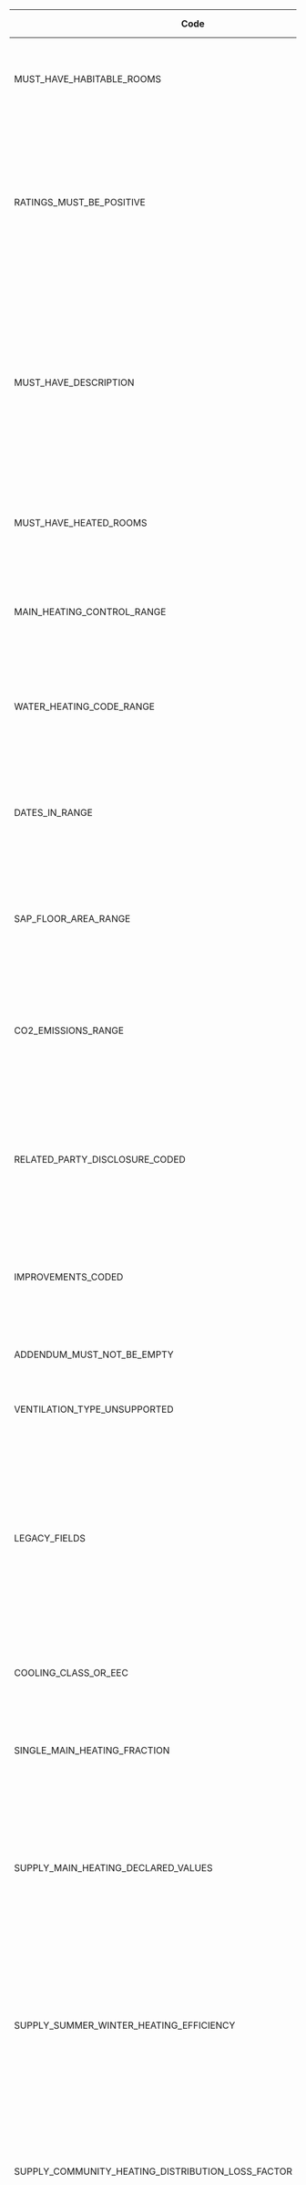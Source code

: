 |Code                                                             |Message                                                                                                                                                                                                                                                                                 |EW |NI |Schema fix?|Implemented?|
|-----------------------------------------------------------------|----------------------------------------------------------------------------------------------------------------------------------------------------------------------------------------------------------------------------------------------------------------------------------------|---|---|-----------|------------|
|MUST_HAVE_HABITABLE_ROOMS                                        |"Habitable-Room-Count" must be an integer and must be greater than or equal to 1                                                                                                                                                                                                        |yes|yes|           |yes          |
|RATINGS_MUST_BE_POSITIVE                                         |"Energy-Rating-Current", "Energy-Rating-Potential", "Environmental-Impact-Current" and "Environmental-Impact-Potential" must be greater than 0                                                                                                                                          |yes|yes|           |yes          |
|MUST_HAVE_DESCRIPTION                                            |"Description" for parent node "Wall", "Walls", "Roof", "Floor", "Window", "Windows", "Main-Heating", "Main-Heating-Controls", "Hot-Water", "Lighting" and "Secondary-Heating" must not be equal to the parent node name, ignoring case                                                  |yes|yes|           |yes          |
|MUST_HAVE_HEATED_ROOMS                                           |"Heated-Room-Count" must be an integer and must be greater than or equal to 0                                                                                                                                                                                                           |yes|yes|           |no          |
|MAIN_HEATING_CONTROL_RANGE                                       |"Main-Heating-Control" must be an integer and must be greater than or equal to 2000 and less than 3000                                                                                                                                                                                  |yes|yes|           |no          |
|WATER_HEATING_CODE_RANGE                                         |"Water-Heating-Code" must be an integer and must be greater than or equal to 900 and less than 1000                                                                                                                                                                                     |yes|yes|           |no          |
|DATES_IN_RANGE                                                   |"Inspection-Date", "Registration-Date" and "Completion-Date" must not be in the future and must not be more than 18 months ago                                                                                                                                                          |yes|yes|           |yes         |
|SAP_FLOOR_AREA_RANGE                                             |"Total-Floor-Area" within "SAP-Floor-Dimension" must be greater than 0 and less than or equal to 3000                                                                                                                                                                                   |yes|yes|           |yes         |
|CO2_EMISSIONS_RANGE                                              |"CO2-Emissions-Current" and "CO2-Emissions-Potential" must be greater than or equal to -100 and less than or equal to 300                                                                                                                                                               |yes|yes|           |no          |
|RELATED_PARTY_DISCLOSURE_CODED                                   |"Related-Party-Disclosure" must contain "Related-Party-Disclosure-Number" and must not contain "Related-Party-Disclosure-Text"                                                                                                                                                          |yes|yes|yes        |no          |
|IMPROVEMENTS_CODED                                               |"Improvement-Details" must contain "Improvement-Number" and must not contain "Improvement-Texts"                                                                                                                                                                                        |yes|yes|yes        |no          |
|ADDENDUM_MUST_NOT_BE_EMPTY                                       |If "Addendum" is supplied then it must not be empty                                                                                                                                                                                                                                     |yes|yes|           |no          |
|VENTILATION_TYPE_UNSUPPORTED                                     |"Ventilation-Type" must be an integer and must not be equal to 9                                                                                                                                                                                                                        |yes|yes|yes        |no          |
|LEGACY_FIELDS                                                    |"Fans-Vents-Count", "Has-Special-Feature", "Special-Feature-Description", "Energy-Saved-Or-Generated", "Saved-Or-Generated-Fuel", "Energy-Used" and "Energy-Used-Fuel" must not be supplied                                                                                             |yes|yes|yes        |no          |
|COOLING_CLASS_OR_EEC                                             |At most one of "Cooling-System-Class" and "Cooling-System-EEC" may be supplied                                                                                                                                                                                                          |yes|yes|           |no          |
|SINGLE_MAIN_HEATING_FRACTION                                     |If there is only one "Main-Heating" node then "Main-Heating-Fraction" must equal 1                                                                                                                                                                                                      |yes|yes|           |no          |
|SUPPLY_MAIN_HEATING_DECLARED_VALUES                              |If "Main-Heating-Data-Source" is equal to 2 and "Efficiency-Type" is not equal to 4 then "Efficiency" within "Main-Heating-Declared-Values" must be supplied                                                                                                                            |yes|yes|           |no          |
|SUPPLY_SUMMER_WINTER_HEATING_EFFICIENCY                          |If "Main-Heating-Data-Source" is equal to 2 and "Efficiency-Type" is equal to 4 then "Main-Heating-Efficiency-Winter" and "Main-Heating-Efficiency-Summer" must be supplied                                                                                                             |yes|yes|           |no          |
|SUPPLY_COMMUNITY_HEATING_DISTRIBUTION_LOSS_FACTOR                |If "Community-Heating-Distribution-Type" is equal to 5 then "Community-Heating-Distribution-Loss-Factor" must be supplied                                                                                                                                                               |yes|yes|           |no          |
|SUPPLY_ONE_AIR_CHANGE_RATE                                       |"Air-Change-Rates" must not be supplied in more than one "SAP-Special-Feature"                                                                                                                                                                                                          |yes|yes|           |no          |
|SUPPLY_AIR_CHANGE_RATE_MONTHS_SEQUENTIALLY                       |"Air-Change-Rate-Month" in "Air-Change-Rate" must be supplied in sequential order                                                                                                                                                                                                       |yes|yes|           |no          |
|MAIN_HEATING_SYSTEMS_INTERACTION_REQUIRES_TWO_HEATING_SYSTEMS    |If there is only one "Main-Heating" node then "Main-Heating-Systems-Interaction" must not be supplied                                                                                                                                                                                   |yes|yes|           |no          |
|UNSUPPORTED_FUEL_TYPE                                            |"Main-Fuel-Type", "Secondary-Fuel-Type" and "Water-Heating-Fuel" must not be equal to 1, 2, 4, 10, 11, 12, 13 or 14                                                                                                                                                                     |yes|yes|yes        |no          |
|UNSUPPORTED_LEVEL                                                |"Level" must not be equal to 99                                                                                                                                                                                                                                                         |yes|yes|yes        |no          |
|ROOM_TOO_HIGH                                                    |"Room-Height" within "SAP-Floor-Dimension" must be less than or equal to 10                                                                                                                                                                                                             |yes|yes|           |no          |
|MUST_HAVE_STOREYS                                                |"Storey-Count" must be greater than 0                                                                                                                                                                                                                                                   |yes|yes|           |no          |
|DETACHED_HOUSE_HEAT_LOSS                                         |If "Built-Form" is equal to 1 then the sum of "Heat-Loss-Perimeter" values must be greater than or equal to 5                                                                                                                                                                           |yes|yes|           |no          |
|SUPPLY_HEAT_EMITTER_OR_HEATING_FRACTION                          |If either "Main-Heating-Category" is equal to 3, 4 or 8, or "Main-Heating-Category" is equal to 2 and "Main-Fuel-Type" is equal to 3, 17, 18, 19, 26, 27, 28, 29, 34, 35, 36 or 37, then either "Heat-Emitter-Type" must not be equal to 0 or "Main-Heating-Fraction" must be equal to 0|yes|yes|           |no          |
|UNSUPPORTED_SPACE_HEATING                                        |"Space-Heating-With-Loft-Insulation", "Space-Heating-With-Cavity-Insulation" and "Space-Heating-With-Loft-And-Cavity-Insulation" must not be supplied                                                                                                                                   |yes|yes|yes        |no          |
|UNSUPPORTED_IMPROVEMENT_CATEGORY                                 |If "SAP-Version" is not equal to 9.80, 9.81, 9.82, 9.83 or 9.90 then "Improvement-Category" must not be equal to 1, 2, 3 or 4                                                                                                                                                           |yes|yes|yes        |no          |
|UNSUPPORTED_SAP_TRANSACTION_TYPE                                 |SAP "Transaction-Type" must not be equal to 3, 4, 7, 9 or 10                                                                                                                                                                                                                            |yes|yes|yes        |no          |
|UNSUPPORTED_RDSAP_TRANSACTION_TYPE                               |RdSAP "Transaction-Type" must not be equal to 3, 4 or 7                                                                                                                                                                                                                                 |yes|yes|yes        |no          |
|SUPPLY_WALL_THICKNESS                                            |If "Wall-Thickness-Measured" is equal to 'Y' or 'y' then "Wall-Thickness" must be supplied                                                                                                                                                                                              |yes|yes|           |no          |
|SUPPLY_ALTERNATIVE_WALL_THICKNESS                                |If "Wall-Thickness-Measured" within "SAP-Alternative-Wall" is equal to 'Y' or 'y' then "Wall-Thickness" must be supplied                                                                                                                                                                |yes|yes|           |no          |
|SUPPLY_MULTIPLE_BUILDING_PARTS                                   |If "Roof-Room-Connected" is equal to 'Y' or 'y' then more than one "SAP-Building-Part" must be supplied                                                                                                                                                                                 |yes|yes|           |yes         |
|INVALID_VALUES_FOR_EXTENSIONS                                    |If "Extensions-Count" is equal to 0 then "Roof-Construction" must not equal 7 and "Floor-Heat-Loss" must not equal 8                                                                                                                                                                    |yes|yes|           |no          |
|SUPPLY_GROUND_FLOOR_CONSTRUCTION_INSULATION                      |If "Floor" is equal to 0 and "Floor-Heat-Loss" is equal to 1, 2 or 7 then "Floor-Construction" and "Floor-Insulation" must be supplied                                                                                                                                                  |yes|yes|           |no          |
|INVALID_CONSTRUCTION_FOR_ROOM_IN_ROOF                            |If "SAP-Room-In-Roof" is supplied then "Roof-Construction" must not be equal to 3                                                                                                                                                                                                       |yes|yes|           |no          |
|ROOF_CONSTRUCTION_MUST_BE_FLAT                                   |If "Roof-Insulation-Location" is equal to 6 then "Roof-Construction" must be equal to 1                                                                                                                                                                                                 |yes|yes|           |no          |
|MAIN_HEATING_INVALID_FOR_NO_HEATED_ROOMS                         |If "Heated-Room-Count" is equal to 0 then "SAP-Main-Heating-Code" must be supplied and must be equal to 699 within a "Main-Heating" node where "Main-Heating-Number" is equal to 1                                                                                                      |yes|yes|           |no          |
|TOO_MANY_HEATED_ROOMS                                            |"Heated-Room-Count" must not be greater than "Habitable-Room-Count"                                                                                                                                                                                                                     |yes|yes|           |no          |
|FLAT_LOCATION_MUST_MATCH_LEVEL                                   |If "Flat-Location" is equal to -1 then "Level" must be equal to 0 and vice versa                                                                                                                                                                                                        |yes|yes|           |no          |
|HEAT_LOSS_PERIMITER_TOO_LOW                                      |"Heat-Loss-Perimeter" must be greater than 0                                                                                                                                                                                                                                            |yes|yes|           |no          |
|FLOOR_MUST_BE_ZERO_FOR_BUILDING_PART                             |All "SAP-Building-Part" nodes must have a "SAP-Floor-Dimension" node where "Floor" is equal to 0                                                                                                                                                                                        |yes|yes|           |no          |
|ONLY_CAVITY_WALLS_SUPPORT_CAVITY_INSULATION                      |If "Wall-Insulation-Type" is equal to 2 then "Wall-Construction" must be equal to 4                                                                                                                                                                                                     |yes|yes|           |no          |
|SUPPLY_UNHEATED_CORRIDOR_LENGTH                                  |If "Heat-Loss-Corridor" is equal to 2 then "Unheated-Corridor-Length" must be supplied and must be greater than 0                                                                                                                                                                       |yes|yes|           |no          |
|WALL_AREA_MUST_BE_POSITIVE                                       |"Wall-Area" must be greater than 0                                                                                                                                                                                                                                                      |yes|yes|           |no          |
|ROOF_INSULATION_INVALID_FOR_FLAT_ROOF                            |If "Roof-Construction" is equal to 1 then "Roof-Insulation-Location" must be equal to 4 or 6                                                                                                                                                                                            |yes|yes|           |no          |
|GROUND_FLOOR_HEAT_LOSS_ON_UPPER_FLOOR                            |If "Level" is greater than 1 and "Building-Part-Number" is equal to 1 then "Floor-Heat-Loss" must not be equal to 7                                                                                                                                                                     |yes|yes|           |yes          |
|CORRIDOR_MUST_BE_UNHEATED_FOR_SHELTERED_WALL                     |If "Sheltered-Wall" is equal to 'Y' or 'y' then "Heat-Loss-Corridor" must be equal to 2                                                                                                                                                                                                 |yes|yes|           |no          |
|ROOM_IN_ROOF_FLOOR_AREA_MUST_BE_POSITIVE                         |"Floor-Area" within "SAP-Room-In-Roof" must be greater than 0                                                                                                                                                                                                                           |yes|yes|           |no          |
|WALL_U_VALUE_TOO_HIGH                                            |"Wall-U-Value" must be less than or equal to 2.5                                                                                                                                                                                                                                        |yes|yes|           |no          |
|SUPPLY_FLAT_ROOF_DATA                                            |If "Roof-Construction" is equal to 1 and "Roof-Insulation-Location" is equal to 6 then either "Flat-Roof-Insulation-Thickness" or "Roof-U-Value" must be supplied                                                                                                                       |yes|yes|           |no          |
|HORIZONTAL_WINDOW_MUST_BE_ROOF_WINDOW                            |If "Orientation" within "SAP-Window" is equal to 9 then "Window-Type" must be equal to 2                                                                                                                                                                                                |yes|yes|           |no          |
|INVALID_DOOR_COUNT                                               |"Door-Count" and "Insulated-Door-Count" must be less than or equal to 20, and "Insulated-Door-Count" must be less than or equal to "Door-Count"                                                                                                                                         |yes|yes|           |no          |
|SUPPLY_DOOR_U_VALUE                                              |If "Insulated-Door-Count" is greater than 0 then "Insulated-Door-U-Value" must be supplied and must be greater than 0                                                                                                                                                                   |yes|yes|           |no          |
|GLAZED_AREA_REQUIRES_WINDOWS                                     |If "Glazed-Area" is equal to 4 or 5 then at least one "SAP-Window" must be supplied                                                                                                                                                                                                     |yes|yes|           |no          |
|INVALID_SECONDARY_HEATING_TYPE                                   |"Secondary-Heating-Type" must not be equal to 692 or 693                                                                                                                                                                                                                                |yes|yes|           |no          |
|INVALID_HEATING_FOR_SINGLE_METER                                 |If "Meter-Type" is equal to 2 then "SAP-Main-Heating-Code" must not be equal to 401, 402, 404, 408, 409, 421 or 422                                                                                                                                                                     |yes|yes|           |no          |
|UNHEATED_ROOMS_MUST_HAVE_HEATING                                 |If "Main-Heating-Category" is equal to 1 within a "Main-Heating" node where "Main-Heating-Number" is equal to 1 then "Heated-Room-Count" must not be greater than 0                                                                                                                     |yes|yes|           |no          |
|SECOND_HEATING_SYSTEM_UNSUPPORTED                                |If "Main-Heating-Category" is equal to 1 within a "Main-Heating" node where "Main-Heating-Number" is equal to 1 then no "Main-Heating-Number" may be equal to 2                                                                                                                         |yes|yes|           |no          |
|INVALID_METER_TYPE_FOR_HEATING_CODE_192                          |If "SAP-Main-Heating-Code" is equal to 192 then "Meter-Type" must be equal to 1, 3 or 5                                                                                                                                                                                                 |yes|yes|           |no          |
|TOTAL_STORE_VOLUME_TOO_LOW                                       |If "Combined-Cylinder" is equal to 'Y' or 'y' and "Dedicated-Solar-Volume" is greater than 0 then "Total-Store-Volume" must be greater than "Dedicated-Solar-Volume"                                                                                                                    |yes|yes|           |no          |
|SUPPLY_BOILER_FLUE_TYPE                                          |If "Main-Heating-Category" is equal to 2 and "Main-Fuel-Type" is equal to 17, 18, 26, 27, 28, 34, 35, 36, 37 or 51 then "Boiler-Flue-Type" must be supplied                                                                                                                             |yes|yes|           |yes         |
|INVALID_HEATING_CODE_FOR_NO_FUEL_TYPE                            |If "Main-Fuel-Type" is equal to 0 then "SAP-Main-Heating-Code" must be equal to 310 or 699                                                                                                                                                                                              |yes|yes|           |no          |
|INVALID_WATER_HEATING_CODE_FOR_NO_FUEL_TYPE                      |If "Water-Heating-Fuel" is equal to 0 then "Water-Heating-Code" must be equal to 953 or 999                                                                                                                                                                                             |yes|yes|           |no          |
|SUPPLY_SECONDARY_FUEL_TYPE                                       |If "Secondary-Heating-Type" is supplied then "Secondary-Fuel-Type" must be supplied                                                                                                                                                                                                     |yes|yes|           |no          |
|SUPPLY_IMMERSION_HEATER_TYPE                                     |If "Water-Heating-Code" is equal to 903 then "Immersion-Heater-Type" must not be equal to 'NA'                                                                                                                                                                                          |yes|yes|           |yes         |
|INVALID_PITCH_FOR_ND_ORIENTATION                                 |If "Orientation" within "PV-Array" is equal to 'ND' then "Pitch" must be equal to 1                                                                                                                                                                                                     |yes|yes|           |no          |
|TOO_MANY_BATH_OR_SHOWER_ROOMS                                    | "Rooms-With-Mixer-Shower-No-Bath" plus "Rooms-With-Bath-And-Mixer-Shower" must not be greater than "Rooms-With-Bath-And-Or-Shower"                                                                                                                                                     |yes|yes|           |no          |
|MUST_SUPPLY_RATINGS_AND_COST                                     |"Energy-Rating-Average", "Lighting-Cost-Current", "Lighting-Cost-Potential", "Heating-Cost-Current", "Heating-Cost-Potential", "Hot-Water-Cost-Current" and "Hot-Water-Cost-Potential" must be greater than 0                                                                           |yes|yes|           |no          |
|DO_NOT_USE_NR_VALUE                                              |"Built-Form", "Floor", "Construction-Age-Band", "Improvement-Type", "Green-Deal-Category", "Previous-EPC-Checked" and "Previous-EPC-Exists" must not be equal to 'NR'                                                                                                                   |yes|yes|           |no          |
|ROOF_CONSTRUCTION_MUST_BE_PITCHED                                |If "Roof-Insulation-Location" is equal to 5 then "Roof-Construction" must be equal to 4, 5 or 6                                                                                                                                                                                         |yes|yes|           |no          |
|INVALID_ROOM_IN_ROOF_INSULATION                                  |"Insulation" within "SAP-Room-In-Roof" must not be equal to 1                                                                                                                                                                                                                           |yes|yes|yes        |no          |
|SUPPLY_FLOOR_U_VALUE_OR_INSULATION_THICKNESS                     |"Floor-U-Value" and "Floor-Insulation-Thickness" must not both be supplied                                                                                                                                                                                                              |yes|yes|           |no          |
|SUPPLY_ROOF_U_VALUE_OR_INSULATION_THICKNESS                      |Only one of "Roof-Insulation-Thickness", "Rafter-Insulation-Thickness", "Flat-Roof-Insulation-Thickness", "Sloping-Ceiling-Insulation-Thickness" or "Roof-U-Value" may be supplied                                                                                                      |yes|yes|           |yes         |
|SUPPLY_WALL_U_VALUE_OR_INSULATION_THICKNESS                      |Only one of "Wall-U-Value" or "Wall-Insulation-Thickness" may be supplied                                                                                                                                                                                                               |yes|yes|           |no          |
|SUPPLY_ROOF_INSULATION_THICKNESS_OR_ROOM_IN_ROOF                 |Only one of "Roof-Insulation-Thickness" or "Room-In-Roof-Details" may be supplied                                                                                                                                                                                                       |yes|yes|           |no          |
|SUPPLY_ALTERNATIVE_WALL_U_VALUE_OR_INSULATION_THICKNESS          |Only one of "Wall-U-Value" or "Wall-Insulation-Thickness" within "SAP-Alternative-Wall" may be supplied                                                                                                                                                                                 |yes|yes|           |no          |
|SUPPLY_HEATING_INDEX_NUMBER_OR_CODE                              |Exactly one of "Main-Heating-Index-Number" or "SAP-Main-Heating-Code" must be supplied                                                                                                                                                                                                  |yes|yes|           |no          |
|INVALID_MAIN_HEATING_INDEX_NUMBER                                |"Main-Heating-Index-Number" must be a number greater than 0                                                                                                                                                                                                                             |yes|yes|           |no          |
|INVALID_FGHRS_INDEX_NUMBER                                       |"FGHRS-Index-Number" must be greater than 0                                                                                                                                                                                                                                             |yes|yes|           |no          |
|MUST_HAVE_FIXED_LIGHTING_OUTLETS                                 |"Fixed-Lighting-Outlets-Count" must be greater than 0                                                                                                                                                                                                                                   |yes|yes|           |no          |
|INVALID_ADDENDUM_NUMBER                                          |"Addendum-Number" must not be equal to 2, 3, 7 or 13                                                                                                                                                                                                                                    |yes|yes|yes        |no          |
|ROOM_TOO_LOW                                                     |"Room-Height" must be greater than 0                                                                                                                                                                                                                                                    |yes|yes|           |no          |
|INVALID_METER_TYPE_FOR_HEATING_CODE_193                          |If "SAP-Main-Heating-Code" is equal to 193 or 195 then "Meter-Type" must be equal to 1, 3 or 4                                                                                                                                                                                          |yes|yes|           |no          |
|INVALID_ROOF_CONSTRUCTION_FOR_SLOPING_CEILING_INSULATION         |If "Roof-Insulation-Location" is equal to 7 then "Roof-Construction" must be equal to 8                                                                                                                                                                                                 |yes|yes|           |no          |
|INVALID_INSULATION_LOCATION_FOR_SLOPING_CEILING_ROOF_CONSTRUCTION|If "Roof-Construction" is equal to 8 then "Roof-Insulation-Location" must be equal to 4 or 7                                                                                                                                                                                            |yes|yes|           |no          |
|CO2_EMISSIONS_PER_FLOOR_AREA_RANGE                               |"CO2-Emissions-Current-Per-Floor-Area" must be greater than or equal to -100 and less than or equal to 450                                                                                                                                                                              |yes|yes|           |no          |
|DATES_BEFORE_CERTIFICATION_DATE                                  |"Inspection-Date", "Registration-Date" and "Completion-Date" must not be before "Certification-Date"                                                                                                                                                                                    |no |yes|           |            |
|CERTIFICATION_DATE_MUST_NOT_BE_IN_FUTURE                         |"Certification-Date" must not be in the future                                                                                                                                                                                                                                          |no |yes|           |            |
|SUPPLY_INSULATION_OR_U_VALUE_FOR_CAVITY_WALL                     |If "Wall-Construction" is equal to 4 and "Wall-Insulation-Type" is equal to 1 or 3 then either "Wall-Insulation-Thickness" or "Wall-U-Value" must be supplied                                                                                                                           |no |yes|           |            |
|MUST_HAVE_WWHRS                                                  |If "WWHRS-Index-Number1" or "WWHRS-Index-Number2" is supplied then "Has-WWHRS" must be supplied and must be equal to 'true'                                                                                                                                                             |no |yes|           |            |
|SUPPLY_CHARGING_LINKED_TO_HEAT_USE                               |If "Community-Heating-Distribution-Type" is equal to 5 or 6 then "Charging-Linked-To-Heat-Use" must not be supplied                                                                                                                                                                     |no |yes|           |            |
|NO_PREVIOUS_EPC                                                  |If "Previous-EPC-Exists" is not equal to 'Y' then "Previous-EPC-Reason-Code" must not be supplied                                                                                                                                                                                       |yes|yes|           |            |
